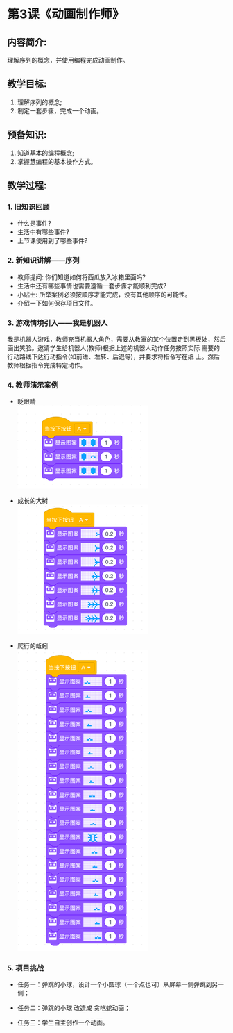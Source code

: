 <!-- # 机器人编程入门学习 -->
<style>
  .width150 {
      width: 150px;
  }
  .width300 {
      width: 300px;
  }
  .width600 {
      width: 600px;
  }
</style>

# 第3课《动画制作师》

## 内容简介:
理解序列的概念，并使用编程完成动画制作。

## 教学目标:
1. 理解序列的概念;
1. 制定一套步骤，完成一个动画。

## 预备知识:
1. 知道基本的编程概念;
1. 掌握慧编程的基本操作方式。


## 教学过程:

### 1. 旧知识回顾
- 什么是事件?
- 生活中有哪些事件?
- 上节课使用到了哪些事件?

### 2. 新知识讲解——序列
- 教师提问: 你们知道如何将西瓜放入冰箱里面吗?
- 生活中还有哪些事情也需要遵循一套步骤才能顺利完成?
- 小贴士: 所举案例必须按顺序才能完成，没有其他顺序的可能性。
- 介绍一下如何保存项目文件。

### 3. 游戏情境引入——我是机器人

我是机器人游戏，教师充当机器人角色，需要从教室的某个位置走到黑板处，然后画出笑脸。邀请学生给机器人(教师)根据上述的机器人动作任务按照实际 需要的行动路线下达行动指令(如前进、左转、后退等)，并要求将指令写在纸 上。然后教师根据指令完成特定动作。

### 4. 教师演示案例

- 眨眼睛  
  <img src="./images/3-1.png" class="width300" />  

- 成长的大树  
  <img src="./images/3-2.png" class="width300" />  

- 爬行的蚯蚓  
  <img src="./images/3-4.png" class="width300" />  

### 5. 项目挑战

- 任务一：弹跳的小球，设计一个小圆球（一个点也可）从屏幕一侧弹跳到另一侧；  

- 任务二：弹跳的小球 改造成 贪吃蛇动画；  

- 任务三：学生自主创作一个动画。  